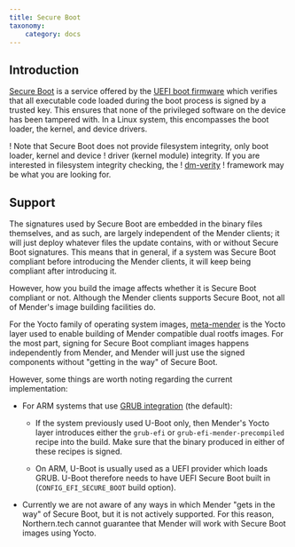 ```yaml
---
title: Secure Boot
taxonomy:
    category: docs
---
```


## Introduction

[Secure Boot](https://en.wikipedia.org/wiki/UEFI#Secure_Boot?target=_blank) is a service offered by
the [UEFI boot firmware](https://en.wikipedia.org/wiki/UEFI?target=_blank) which verifies that all
executable code loaded during the boot process is
signed by a trusted key. This ensures that none of
the privileged software on the device has been
tampered with. In a Linux system, this encompasses
the boot loader, the kernel, and device drivers.

! Note that Secure Boot does not provide filesystem integrity, only boot loader, kernel and device
! driver (kernel module) integrity. If you are interested in filesystem integrity checking, the
! [dm-verity](https://www.kernel.org/doc/html/latest/admin-guide/device-mapper/verity.html?target=_blank)
! framework may be what you are looking for.

## Support

The signatures used by Secure Boot are embedded in the binary files themselves, and as such, are
largely independent of the Mender clients; it will just deploy whatever files the update contains,
with or without Secure Boot signatures. This means that in general, if a system was Secure Boot
compliant before introducing the Mender clients, it will keep being compliant after introducing it.

However, how you build the image affects whether it is Secure Boot compliant or not. Although the
Mender clients supports Secure Boot, not all of Mender's image building facilities do.

For the Yocto family of operating system images,
[meta-mender](https://github.com/mendersoftware/meta-mender?target=_blank) is the Yocto layer used
to enable building of Mender compatible dual rootfs images. For the most part, signing for Secure
Boot compliant images happens independently from Mender, and Mender will just use the signed
components without "getting in the way" of Secure Boot.

However, some things are worth noting regarding the current implementation:

* For ARM systems that use [GRUB integration](../02.Bootloader-support/01.GRUB) (the default):

    * If the system previously used U-Boot only, then Mender's Yocto layer introduces either the
      `grub-efi` or `grub-efi-mender-precompiled` recipe into the build. Make sure that the binary
      produced in either of these recipes is
      signed.

    * On ARM, U-Boot is usually used as a UEFI provider which loads GRUB. U-Boot therefore needs to
      have UEFI Secure Boot built in (`CONFIG_EFI_SECURE_BOOT` build option).

* Currently we are not aware of any ways in which Mender "gets in the way" of Secure Boot, but it is
  not actively supported. For this reason, Northern.tech cannot guarantee that Mender will work with
  Secure Boot images using Yocto.
